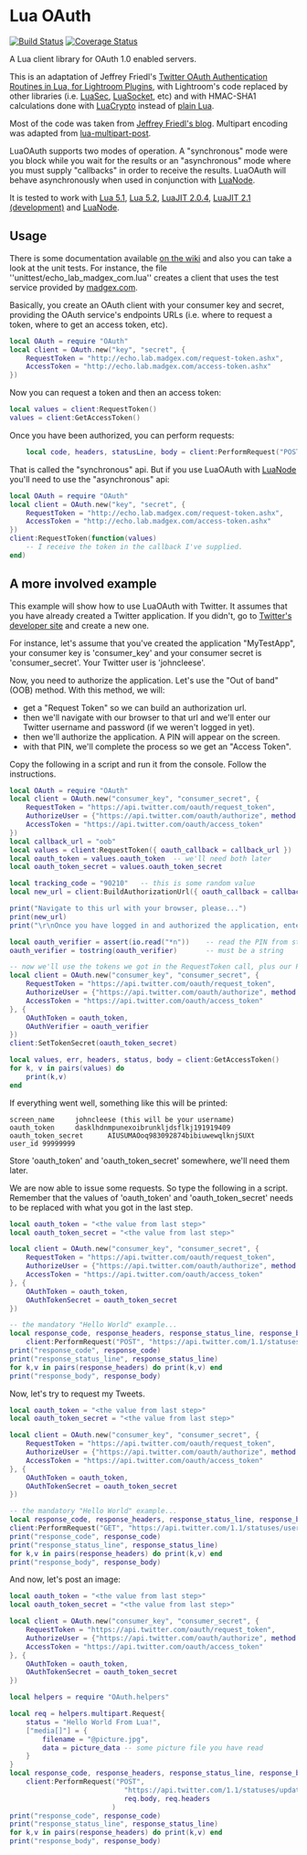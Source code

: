 # Lua OAuth #

[![Build Status](https://travis-ci.org/ignacio/LuaOAuth.png?branch=master)](https://travis-ci.org/ignacio/LuaOAuth)
[![Coverage Status](https://coveralls.io/repos/github/ignacio/LuaOAuth/badge.svg?branch=master)](https://coveralls.io/github/ignacio/LuaOAuth?branch=master)

A Lua client library for OAuth 1.0 enabled servers.

This is an adaptation of Jeffrey Friedl's [Twitter OAuth Authentication Routines in Lua, for Lightroom Plugins][1], 
with Lightroom's code replaced by other libraries (i.e. [LuaSec][2], [LuaSocket][3], etc) and with HMAC-SHA1 calculations 
done with [LuaCrypto][4] instead of [plain Lua][6].

Most of the code was taken from [Jeffrey Friedl's blog][1]. Multipart encoding was adapted from [lua-multipart-post][9].

LuaOAuth supports two modes of operation. A "synchronous" mode were you block while you wait for the results or an 
"asynchronous" mode where you must supply "callbacks" in order to receive the results. LuaOAuth will behave asynchronously 
when used in conjunction with [LuaNode][8].

It is tested to work with [Lua 5.1][11], [Lua 5.2][9], [LuaJIT 2.0.4][10], [LuaJIT 2.1 (development)][10] and [LuaNode][8].

## Usage #

There is some documentation available [on the wiki](https://github.com/ignacio/LuaOAuth/wiki/API-Documentation) and also 
you can take a look at the unit tests. For instance, the file ''unittest/echo_lab_madgex_com.lua'' creates a client that 
uses the test service provided by [madgex.com][5].

Basically, you create an OAuth client with your consumer key and secret, providing the OAuth service's endpoints URLs (i.e. 
where to request a token, where to get an access token, etc).

``` lua
local OAuth = require "OAuth"
local client = OAuth.new("key", "secret", {
	RequestToken = "http://echo.lab.madgex.com/request-token.ashx", 
	AccessToken = "http://echo.lab.madgex.com/access-token.ashx"
})
```

Now you can request a token and then an access token:

``` lua
local values = client:RequestToken()
values = client:GetAccessToken()
```

Once you have been authorized, you can perform requests:

``` lua
    local code, headers, statusLine, body = client:PerformRequest("POST", "http://echo.lab.madgex.com/echo.ashx", {status = "Hello World From Lua (again)!" .. os.time()})
```

That is called the "synchronous" api. But if you use LuaOAuth with [LuaNode][8] you'll need to use the "asynchronous" api:

``` lua
local OAuth = require "OAuth"
local client = OAuth.new("key", "secret", {
	RequestToken = "http://echo.lab.madgex.com/request-token.ashx", 
	AccessToken = "http://echo.lab.madgex.com/access-token.ashx"
})
client:RequestToken(function(values)
	-- I receive the token in the callback I've supplied.
end)
```

## A more involved example #
This example will show how to use LuaOAuth with Twitter. It assumes that you have already created a Twitter application. 
If you didn't, go to [Twitter's developer site][7] and create a new one.

For instance, let's assume that you've created the application "MyTestApp", your consumer key is 'consumer_key' and your 
consumer secret is 'consumer_secret'. Your Twitter user is 'johncleese'.

Now, you need to authorize the application. Let's use the "Out of band" (OOB) method. With this method, we will:

- get a "Request Token" so we can build an authorization url. 
- then we'll navigate with our browser to that url and we'll enter our Twitter username and password (if we weren't logged in yet).
- then we'll authorize the application. A PIN will appear on the screen.
- with that PIN, we'll complete the process so we get an "Access Token".

Copy the following in a script and run it from the console. Follow the instructions.

``` lua
local OAuth = require "OAuth"
local client = OAuth.new("consumer_key", "consumer_secret", {
	RequestToken = "https://api.twitter.com/oauth/request_token", 
	AuthorizeUser = {"https://api.twitter.com/oauth/authorize", method = "GET"},
	AccessToken = "https://api.twitter.com/oauth/access_token"
}) 
local callback_url = "oob"
local values = client:RequestToken({ oauth_callback = callback_url })
local oauth_token = values.oauth_token	-- we'll need both later
local oauth_token_secret = values.oauth_token_secret

local tracking_code = "90210"	-- this is some random value
local new_url = client:BuildAuthorizationUrl({ oauth_callback = callback_url, state = tracking_code })

print("Navigate to this url with your browser, please...")
print(new_url)
print("\r\nOnce you have logged in and authorized the application, enter the PIN")

local oauth_verifier = assert(io.read("*n"))	-- read the PIN from stdin
oauth_verifier = tostring(oauth_verifier)		-- must be a string

-- now we'll use the tokens we got in the RequestToken call, plus our PIN
local client = OAuth.new("consumer_key", "consumer_secret", {
	RequestToken = "https://api.twitter.com/oauth/request_token", 
	AuthorizeUser = {"https://api.twitter.com/oauth/authorize", method = "GET"},
	AccessToken = "https://api.twitter.com/oauth/access_token"
}, {
	OAuthToken = oauth_token,
	OAuthVerifier = oauth_verifier
})
client:SetTokenSecret(oauth_token_secret)

local values, err, headers, status, body = client:GetAccessToken()
for k, v in pairs(values) do
	print(k,v)
end
```

If everything went well, something like this will be printed:

    screen_name     johncleese (this will be your username)
    oauth_token     dasklhdnmpunexoibrunkljdsflkj191919409
    oauth_token_secret      AIUSUMAOoq983092874bibiuwewqlknjSUXt
    user_id 99999999

Store 'oauth_token' and 'oauth_token_secret' somewhere, we'll need them later.

We are now able to issue some requests. So type the following in a script. Remember that the values of 'oauth_token' and 
'oauth_token_secret' needs to be replaced with what you got in the last step.

``` lua
local oauth_token = "<the value from last step>"
local oauth_token_secret = "<the value from last step>"

local client = OAuth.new("consumer_key", "consumer_secret", {
	RequestToken = "https://api.twitter.com/oauth/request_token", 
	AuthorizeUser = {"https://api.twitter.com/oauth/authorize", method = "GET"},
	AccessToken = "https://api.twitter.com/oauth/access_token"
}, {
	OAuthToken = oauth_token,
	OAuthTokenSecret = oauth_token_secret
})

-- the mandatory "Hello World" example...
local response_code, response_headers, response_status_line, response_body = 
	client:PerformRequest("POST", "https://api.twitter.com/1.1/statuses/update.json", {status = "Hello World From Lua!" .. os.time()})
print("response_code", response_code)
print("response_status_line", response_status_line)
for k,v in pairs(response_headers) do print(k,v) end
print("response_body", response_body)
```

Now, let's try to request my Tweets.

``` lua
local oauth_token = "<the value from last step>"
local oauth_token_secret = "<the value from last step>"

local client = OAuth.new("consumer_key", "consumer_secret", {
	RequestToken = "https://api.twitter.com/oauth/request_token", 
	AuthorizeUser = {"https://api.twitter.com/oauth/authorize", method = "GET"},
	AccessToken = "https://api.twitter.com/oauth/access_token"
}, {
	OAuthToken = oauth_token,
	OAuthTokenSecret = oauth_token_secret
})

-- the mandatory "Hello World" example...
local response_code, response_headers, response_status_line, response_body = 
client:PerformRequest("GET", "https://api.twitter.com/1.1/statuses/user_timeline.json", {screen_name = "iburgueno"})
print("response_code", response_code)
print("response_status_line", response_status_line)
for k,v in pairs(response_headers) do print(k,v) end
print("response_body", response_body)
```

And now, let's post an image:

``` lua
local oauth_token = "<the value from last step>"
local oauth_token_secret = "<the value from last step>"

local client = OAuth.new("consumer_key", "consumer_secret", {
	RequestToken = "https://api.twitter.com/oauth/request_token", 
	AuthorizeUser = {"https://api.twitter.com/oauth/authorize", method = "GET"},
	AccessToken = "https://api.twitter.com/oauth/access_token"
}, {
	OAuthToken = oauth_token,
	OAuthTokenSecret = oauth_token_secret
})

local helpers = require "OAuth.helpers"

local req = helpers.multipart.Request{
	status = "Hello World From Lua!",
	["media[]"] = {
		filename = "@picture.jpg",
		data = picture_data -- some picture file you have read
	}
}
local response_code, response_headers, response_status_line, response_body = 
	client:PerformRequest("POST", 
							"https://api.twitter.com/1.1/statuses/update_with_media.json", 
							req.body, req.headers
						 )
print("response_code", response_code)
print("response_status_line", response_status_line)
for k,v in pairs(response_headers) do print(k,v) end
print("response_body", response_body)
```


[1]: http://regex.info/blog/lua/twitter
[2]: http://www.inf.puc-rio.br/~brunoos/luasec/
[3]: http://w3.impa.br/~diego/software/luasocket/
[4]: http://luacrypto.luaforge.net/
[5]: http://echo.lab.madgex.com/
[6]: http://regex.info/blog/lua/sha1
[7]: http://dev.twitter.com/apps
[8]: https://github.com/ignacio/luanode
[9]: https://github.com/catwell/lua-multipart-post
[10]: http://luajit.org/
[11]: http://www.lua.org/
